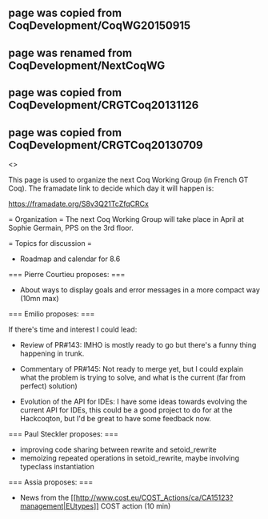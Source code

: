 ## page was copied from CoqDevelopment/CoqWG20150915
## page was renamed from CoqDevelopment/NextCoqWG
## page was copied from CoqDevelopment/CRGTCoq20131126
## page was copied from CoqDevelopment/CRGTCoq20130709
<<TableOfContents>>

This page is used to organize the next Coq Working Group (in French GT Coq).
The framadate link to decide which day it will happen is:

  https://framadate.org/S8v3Q21TcZfqCRCx

= Organization =
The next Coq Working Group will take place in April at Sophie Germain, PPS on the 3rd floor.

= Topics for discussion =
 * Roadmap and calendar for 8.6

=== Pierre Courtieu proposes: ===

 * About ways to display goals and error messages in a more compact way (10mn max)

=== Emilio proposes: ===

If there's time and interest I could lead:

 * Review of PR#143: IMHO is mostly ready to go but there's a funny thing happening in trunk.

 * Commentary of PR#145: Not ready to merge yet, but I could explain what the problem is trying to solve, and what is the current (far from perfect) solution)

 * Evolution of the API for IDEs: I have some ideas towards evolving the current API for IDEs, this could be a good project to do for at the Hackcoqton, but I'd be great to have some feedback now.

=== Paul Steckler proposes: ===

 * improving code sharing between rewrite and setoid_rewrite
 * memoizing repeated operations in setoid_rewrite, maybe involving typeclass instantiation

=== Assia proposes: ===
 * News from the [[http://www.cost.eu/COST_Actions/ca/CA15123?management|EUtypes]] COST action (10 min)
